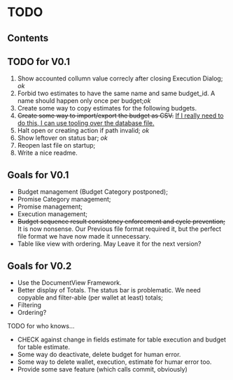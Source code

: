 TODO
====

Contents
--------

TODO for V0.1
-------------

1. Show accounted collumn value correcly after closing Execution Dialog; _ok_
1. Forbid two estimates to have the same name and same budget_id. A name should 
	happen only once per budget;_ok_
1. Create some way to copy estimates for the following budgets.
1. <del>Create some way to import/export the budget as CSV.</del>
	<ins>If I really need to do this, I can use tooling over the database file.
2. Halt open or creating action if path invalid; _ok_
3. Show leftover on status bar; _ok_
4. Reopen last file on startup;
5. Write a nice readme.

Goals for V0.1
--------------

- Budget management (Budget Category postponed);
- Promise Category management;
- Promise management;
- Execution management;
- <del>Budget sequence result consistency enforcement and cycle prevention;</del> It is now nonsense. 
	Our Previous file format required it, but the perfect file format we have now made it unnecessary. 
- Table like view with ordering. May Leave it for the next version?

Goals for V0.2
--------------
- Use the DocumentView Framework.
- Better display of Totals. The status bar is problematic. We need copyable and
	filter-able (per wallet at least) totals;
- Filtering
- Ordering?


TODO for who knows...
- CHECK against change in fields estimate for table execution and budget for table estimate. 
- Some way do deactivate, delete budget for human error.
- Some way to delete wallet, execution, estimate for humar error too.
- Provide some save feature (which calls commit, obviously)